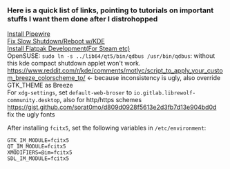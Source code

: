 ### Here is a quick list of links, pointing to tutorials on important stuffs I want them done after I distrohopped

[Install Pipewire](https://pipewire-debian.github.io/pipewire-debian/)\
[Fix Slow Shutdown/Reboot w/KDE](https://redd.it/oq2aez)\
[Install Flatpak Development(For Steam etc)](https://launchpad.net/~flatpak/+archive/ubuntu/development)\
OpenSUSE: `sudo ln -s ../lib64/qt5/bin/qdbus /usr/bin/qdbus`: without this kde compact shutdown applet won't work.\
https://www.reddit.com/r/kde/comments/motlyc/script_to_apply_your_custom_breeze_colorscheme_to/ <- because inconsistency is ugly, also override GTK_THEME as Breeze\
For `xdg-settings`, set `default-web-broser` to `io.gitlab.librewolf-community.desktop`, also for http/https schemes\
https://gist.github.com/sorat0mo/d809d0928f5613e2d3fb7d13e904bd0d fix the ugly fonts

After installing `fcitx5`, set the following variables in `/etc/environment`:
```
GTK_IM_MODULE=fcitx5
QT_IM_MODULE=fcitx5
XMODIFIERS=@im=fcitx5
SDL_IM_MODULE=fcitx5
```
